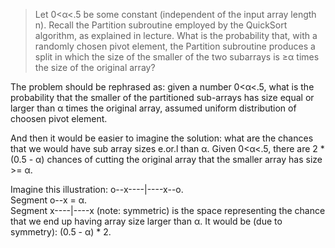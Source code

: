 > Let 0<α<.5 be some constant (independent of the input array length n). Recall the Partition subroutine employed by the QuickSort algorithm, as explained in lecture. What is the probability that, with a randomly chosen pivot element, the Partition subroutine produces a split in which the size of the smaller of the two subarrays is ≥α times the size of the original array?

The problem should be rephrased as: given a number 0<α<.5, what is the probability that the smaller of the partitioned sub-arrays has size equal or larger than α times the original array, assumed uniform distribution of choosen pivot element.

And then it would be easier to imagine the solution: what are the chances that we would have sub array sizes e.or.l than α. Given 0<α<.5, there are 2 * (0.5 - α) chances of cutting the original array that the smaller array has size >= α. 

Imagine this illustration: o--x----|----x--o.  
Segment o--x = α.  
Segment x----|----x (note: symmetric) is the space representing the chance that we end up having array size larger than α. It would be (due to symmetry): (0.5 - α) * 2.